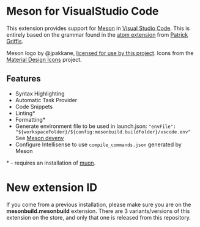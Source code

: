 # Meson for VisualStudio Code

This extension provides support for [Meson](http://mesonbuild.com/) in [Visual Studio Code](https://code.visualstudio.com/).
This is entirely based on the grammar found in the [atom extension](https://github.com/TingPing/language-meson) from [Patrick Griffis](https://github.com/TingPing).

Meson logo by @jpakkane, [licensed for use by this project](http://mesonbuild.com/legal.html).
Icons from the [Material Design Icons](https://materialdesignicons.com/) project.

## Features

- Syntax Highlighting
- Automatic Task Provider
- Code Snippets
- Linting\*
- Formatting\*
- Generate environment file to be used in launch.json:
  `"envFile": "${workspaceFolder}/${config:mesonbuild.buildFolder}/vscode.env"`
  See [Meson devenv](https://mesonbuild.com/Commands.html#devenv)
- Configure Intellisense to use `compile_commands.json` generated by Meson

\* - requires an installation of [muon](https://muon.build).

# New extension ID

If you come from a previous installation, please make sure you are on the **mesonbuild.mesonbuild** extension.
There are 3 variants/versions of this extension on the store, and only that one is released from this repository.
